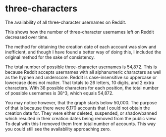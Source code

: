# three-characters
The availability of all three-character usernames on Reddit.

This shows how the number of three-character usernames left on Reddit decreased over time.

The method for obtaining the creation date of each account was slow and inefficient, and though I have found a better way of doing this, I included the original method for the sake of consistency. 

The total number of possible three-character usernames is 54,872. This is because Reddit accepts usernames with all alphanumeric characters as well as the hyphen and underscore. Reddit is case-insensitive so uppercase or lowercase does not matter. That totals to 26 letters, 10 digits, and 2 extra characters. With 38 possible characters for each position, the total number of possible usernames is 38^3, which equals 54,872.

You may notice however, that the graph starts below 50,000. The purpose of that is because there were 6,170 accounts that I could not obtain the creation date for. They were either deleted, suspended, or shadowbanned which resulted in their creation dates being removed from the public view. To deal with this I removed them from total number of accounts. This way you could still see the availability approaching zero.





